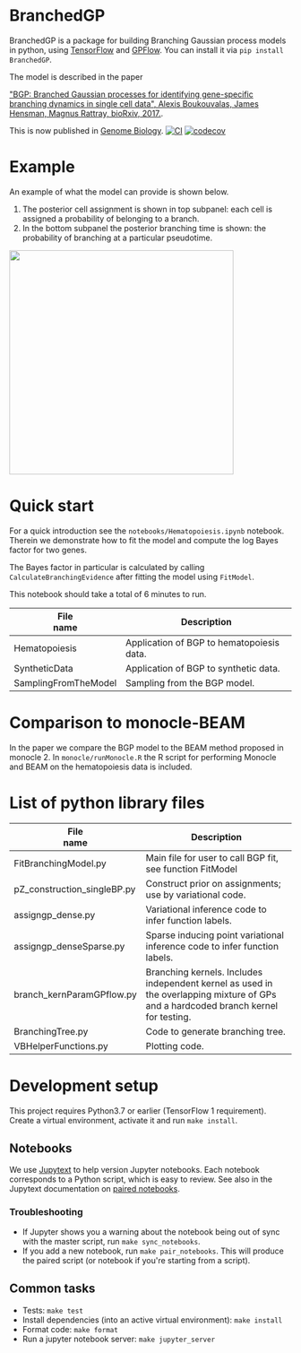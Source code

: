# BranchedGP

BranchedGP is a package for building Branching Gaussian process models in python, using [TensorFlow](github.com/tensorflow) and [GPFlow](https://github.com/GPflow/GPflow).
You can install it via `pip install BranchedGP`.

The model is described in the paper

["BGP: Branched Gaussian processes for identifying gene-specific branching dynamics in single cell data",
Alexis Boukouvalas, James Hensman, Magnus Rattray, bioRxiv, 2017.](http://www.biorxiv.org/content/early/2017/08/01/166868).

This is now published in [Genome Biology](https://genomebiology.biomedcentral.com/articles/10.1186/s13059-018-1440-2).
[![CI](https://github.com/ManchesterBioinference/BranchedGP/workflows/CI/badge.svg)](https://github.com/ManchesterBioinference/BranchedGP/workflows/CI)
[![codecov](https://codecov.io/gh/ManchesterBioinference/BranchedGP/branch/master/graph/badge.svg)](https://codecov.io/gh/ManchesterBioinference/BranchedGP)

# Example
An example of what the model can provide is shown below.
   1. The posterior cell assignment is shown in top subpanel: each cell is assigned a probability of belonging to a  branch.
   1. In the bottom subpanel the posterior branching time is shown: the probability of branching at a particular pseudotime.
<img src="images/VAMP5_BGPAssignmentProbability.png" width="400" height="400" align="middle"/>


# Quick start
For a quick introduction see the `notebooks/Hematopoiesis.ipynb` notebook.
Therein we demonstrate how to fit the model and compute
the log Bayes factor for two genes.

The Bayes factor in particular is calculated by calling `CalculateBranchingEvidence`
after fitting the model using `FitModel`.

This notebook should take a total of 6 minutes to run.

| File <br> name | Description |
| --- | --- |
| Hematopoiesis       | Application of BGP to hematopoiesis data. |
| SyntheticData       | Application of BGP to synthetic data. |
| SamplingFromTheModel| Sampling from the BGP model. |


# Comparison to monocle-BEAM

In the paper we compare the BGP model to the BEAM method proposed
in monocle 2. In ```monocle/runMonocle.R``` the R script for performing
Monocle and BEAM on the hematopoiesis data is included.
# List of python library files
| File <br> name | Description |
| --- | --- |
| FitBranchingModel.py | Main file for user to call BGP fit, see function FitModel |
| pZ_construction_singleBP.py | Construct prior on assignments; use by variational code. |
| assigngp_dense.py | Variational inference code to infer function labels. |
| assigngp_denseSparse.py | Sparse inducing point variational inference code to infer function labels. |
| branch_kernParamGPflow.py | Branching kernels. Includes independent kernel as used in the overlapping mixture of GPs and a hardcoded branch kernel for testing. |
| BranchingTree.py | Code to generate branching tree. |
| VBHelperFunctions.py | Plotting code. |


# Development setup

This project requires Python3.7 or earlier (TensorFlow 1 requirement).
Create a virtual environment, activate it and run `make install`.

## Notebooks

We use [Jupytext](https://github.com/mwouts/jupytext) to help version
Jupyter notebooks.
Each notebook corresponds to a Python script, which is easy to review.
See also in the Jupytext documentation on
[paired notebooks](https://jupytext.readthedocs.io/en/latest/#paired-notebooks).

### Troubleshooting

* If Jupyter shows you a warning about the notebook being out of sync with
  the master script, run `make sync_notebooks`.
* If you add a new notebook, run `make pair_notebooks`.
  This will produce the paired script
  (or notebook if you're starting from a script).


## Common tasks

* Tests: `make test`
* Install dependencies (into an active virtual environment): `make install`
* Format code: `make format`
* Run a jupyter notebook server: `make jupyter_server`